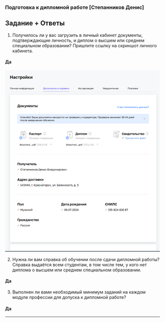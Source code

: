 ### Подготовка к дипломной работе [Степанников Денис]
## Задание + Ответы
1. Получилось ли у вас загрузить в личный кабинет документы, подтверждающие личность, и диплом о высшем или среднем специальном образовании?
Пришлите ссылку на скриншот личного кабинета.
#### Да
![Task #results](screenshots/1.png)

2. Нужна ли вам справка об обучении после сдачи дипломной работы? Справка выдаётся всем студентам, в том числе тем, у кого нет диплома о высшем или среднем специальном образовании.
#### Да

3. Выполнен ли вами необходимый минимум заданий на каждом модуле профессии для допуска к дипломной работе?
#### Да
----